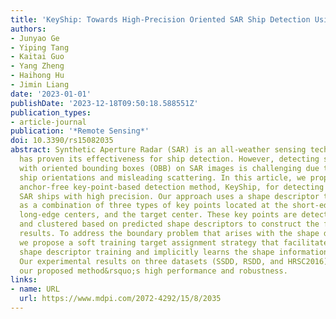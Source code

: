 ```yaml
---
title: 'KeyShip: Towards High-Precision Oriented SAR Ship Detection Using Key Points'
authors:
- Junyao Ge
- Yiping Tang
- Kaitai Guo
- Yang Zheng
- Haihong Hu
- Jimin Liang
date: '2023-01-01'
publishDate: '2023-12-18T09:50:18.588551Z'
publication_types:
- article-journal
publication: '*Remote Sensing*'
doi: 10.3390/rs15082035
abstract: Synthetic Aperture Radar (SAR) is an all-weather sensing technology that
  has proven its effectiveness for ship detection. However, detecting ships accurately
  with oriented bounding boxes (OBB) on SAR images is challenging due to arbitrary
  ship orientations and misleading scattering. In this article, we propose a novel
  anchor-free key-point-based detection method, KeyShip, for detecting orientated
  SAR ships with high precision. Our approach uses a shape descriptor to model a ship
  as a combination of three types of key points located at the short-edge centers,
  long-edge centers, and the target center. These key points are detected separately
  and clustered based on predicted shape descriptors to construct the final OBB detection
  results. To address the boundary problem that arises with the shape descriptor representation,
  we propose a soft training target assignment strategy that facilitates successful
  shape descriptor training and implicitly learns the shape information of the targets.
  Our experimental results on three datasets (SSDD, RSDD, and HRSC2016) demonstrate
  our proposed method&rsquo;s high performance and robustness.
links:
- name: URL
  url: https://www.mdpi.com/2072-4292/15/8/2035
---
```


